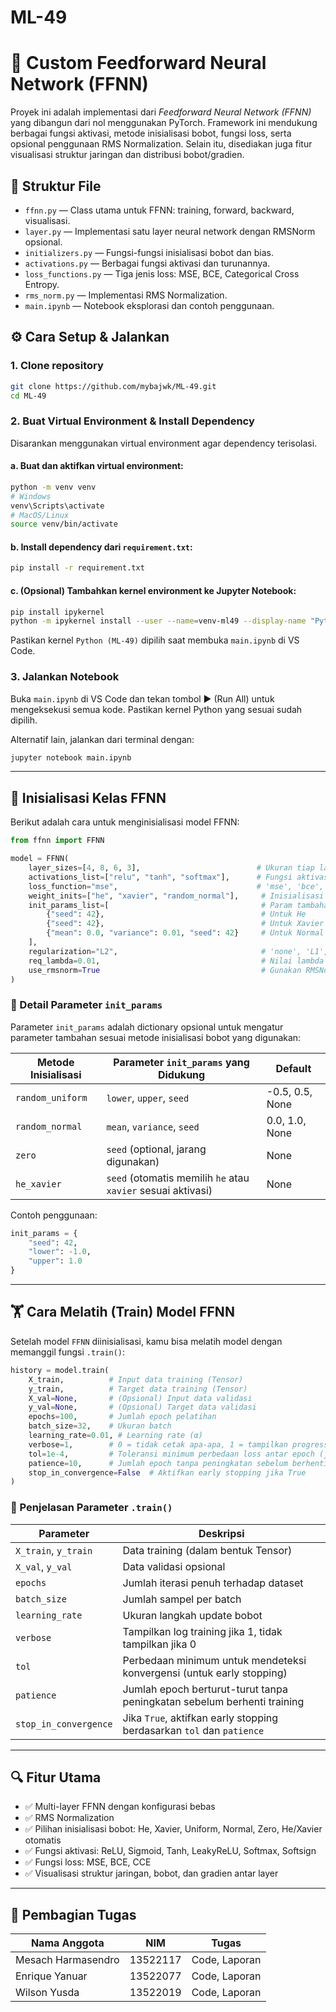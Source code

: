 # ML-49

# 🧠 Custom Feedforward Neural Network (FFNN)

Proyek ini adalah implementasi dari _Feedforward Neural Network (FFNN)_ yang dibangun dari nol menggunakan PyTorch. Framework ini mendukung berbagai fungsi aktivasi, metode inisialisasi bobot, fungsi loss, serta opsional penggunaan RMS Normalization. Selain itu, disediakan juga fitur visualisasi struktur jaringan dan distribusi bobot/gradien.

## 📁 Struktur File

- `ffnn.py` — Class utama untuk FFNN: training, forward, backward, visualisasi.
- `layer.py` — Implementasi satu layer neural network dengan RMSNorm opsional.
- `initializers.py` — Fungsi-fungsi inisialisasi bobot dan bias.
- `activations.py` — Berbagai fungsi aktivasi dan turunannya.
- `loss_functions.py` — Tiga jenis loss: MSE, BCE, Categorical Cross Entropy.
- `rms_norm.py` — Implementasi RMS Normalization.
- `main.ipynb` — Notebook eksplorasi dan contoh penggunaan.

## ⚙️ Cara Setup & Jalankan

### 1. Clone repository

```bash
git clone https://github.com/mybajwk/ML-49.git
cd ML-49
```

### 2. Buat Virtual Environment & Install Dependency

Disarankan menggunakan virtual environment agar dependency terisolasi.

#### a. Buat dan aktifkan virtual environment:

```bash
python -m venv venv
# Windows
venv\Scripts\activate
# MacOS/Linux
source venv/bin/activate
```

#### b. Install dependency dari `requirement.txt`:

```bash
pip install -r requirement.txt
```

#### c. (Opsional) Tambahkan kernel environment ke Jupyter Notebook:

```bash
pip install ipykernel
python -m ipykernel install --user --name=venv-ml49 --display-name "Python (ML-49)"
```

Pastikan kernel `Python (ML-49)` dipilih saat membuka `main.ipynb` di VS Code.

### 3. Jalankan Notebook

Buka `main.ipynb` di VS Code dan tekan tombol ▶️ (Run All) untuk mengeksekusi semua kode.
Pastikan kernel Python yang sesuai sudah dipilih.

Alternatif lain, jalankan dari terminal dengan:

```bash
jupyter notebook main.ipynb
```

---

## 🚀 Inisialisasi Kelas FFNN

Berikut adalah cara untuk menginisialisasi model FFNN:

```python
from ffnn import FFNN

model = FFNN(
    layer_sizes=[4, 8, 6, 3],                          # Ukuran tiap layer: input, hidden1, hidden2, output
    activations_list=["relu", "tanh", "softmax"],      # Fungsi aktivasi per layer
    loss_function="mse",                               # 'mse', 'bce', atau 'cce'
    weight_inits=["he", "xavier", "random_normal"],     # Inisialisasi bobot berbeda tiap layer
    init_params_list=[                                  # Param tambahan untuk setiap metode
        {"seed": 42},                                   # Untuk He
        {"seed": 42},                                   # Untuk Xavier
        {"mean": 0.0, "variance": 0.01, "seed": 42}     # Untuk Normal
    ],
    regularization="L2",                                # 'none', 'L1', atau 'L2'
    req_lambda=0.01,                                    # Nilai lambda untuk regulasi
    use_rmsnorm=True                                    # Gunakan RMSNorm di setiap layer
)
```

### 📌 Detail Parameter `init_params`

Parameter `init_params` adalah dictionary opsional untuk mengatur parameter tambahan sesuai metode inisialisasi bobot yang digunakan:

| Metode Inisialisasi | Parameter `init_params` yang Didukung                        | Default         |
| ------------------- | ------------------------------------------------------------ | --------------- |
| `random_uniform`    | `lower`, `upper`, `seed`                                     | -0.5, 0.5, None |
| `random_normal`     | `mean`, `variance`, `seed`                                   | 0.0, 1.0, None  |
| `zero`              | `seed` (optional, jarang digunakan)                          | None            |
| `he_xavier`         | `seed` (otomatis memilih `he` atau `xavier` sesuai aktivasi) | None            |

Contoh penggunaan:

```python
init_params = {
    "seed": 42,
    "lower": -1.0,
    "upper": 1.0
}
```

---

## 🏋️ Cara Melatih (Train) Model FFNN

Setelah model `FFNN` diinisialisasi, kamu bisa melatih model dengan memanggil fungsi `.train()`:

```python
history = model.train(
    X_train,          # Input data training (Tensor)
    y_train,          # Target data training (Tensor)
    X_val=None,       # (Opsional) Input data validasi
    y_val=None,       # (Opsional) Target data validasi
    epochs=100,       # Jumlah epoch pelatihan
    batch_size=32,    # Ukuran batch
    learning_rate=0.01, # Learning rate (α)
    verbose=1,        # 0 = tidak cetak apa-apa, 1 = tampilkan progress
    tol=1e-4,         # Toleransi minimum perbedaan loss antar epoch (jika early stopping aktif)
    patience=10,      # Jumlah epoch tanpa peningkatan sebelum berhenti (jika early stopping aktif)
    stop_in_convergence=False  # Aktifkan early stopping jika True
)
```

### 📌 Penjelasan Parameter `.train()`

| Parameter             | Deskripsi                                                               |
| --------------------- | ----------------------------------------------------------------------- |
| `X_train`, `y_train`  | Data training (dalam bentuk Tensor)                                     |
| `X_val`, `y_val`      | Data validasi opsional                                                  |
| `epochs`              | Jumlah iterasi penuh terhadap dataset                                   |
| `batch_size`          | Jumlah sampel per batch                                                 |
| `learning_rate`       | Ukuran langkah update bobot                                             |
| `verbose`             | Tampilkan log training jika 1, tidak tampilkan jika 0                   |
| `tol`                 | Perbedaan minimum untuk mendeteksi konvergensi (untuk early stopping)   |
| `patience`            | Jumlah epoch berturut-turut tanpa peningkatan sebelum berhenti training |
| `stop_in_convergence` | Jika `True`, aktifkan early stopping berdasarkan `tol` dan `patience`   |

---

## 🔍 Fitur Utama

- ✅ Multi-layer FFNN dengan konfigurasi bebas
- ✅ RMS Normalization
- ✅ Pilihan inisialisasi bobot: He, Xavier, Uniform, Normal, Zero, He/Xavier otomatis
- ✅ Fungsi aktivasi: ReLU, Sigmoid, Tanh, LeakyReLU, Softmax, Softsign
- ✅ Fungsi loss: MSE, BCE, CCE
- ✅ Visualisasi struktur jaringan, bobot, dan gradien antar layer

---

## 👥 Pembagian Tugas

| Nama Anggota       | NIM      | Tugas         |
| ------------------ | -------- | ------------- |
| Mesach Harmasendro | 13522117 | Code, Laporan |
| Enrique Yanuar     | 13522077 | Code, Laporan |
| Wilson Yusda       | 13522019 | Code, Laporan |
